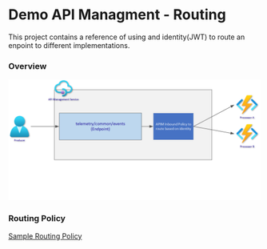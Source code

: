 # Demo API Managment - Routing

This project contains a reference of using and identity(JWT) to route an enpoint to different implementations.

### Overview

![alt text](apim-routing.png)


### Routing Policy

[Sample Routing Policy](sample-policy.xml)
